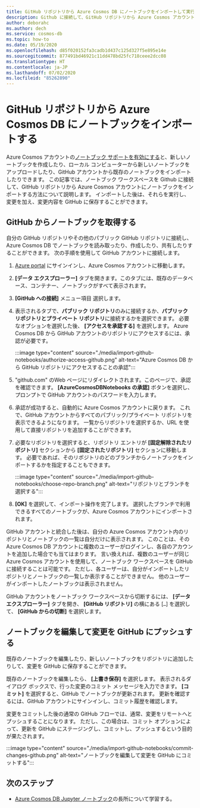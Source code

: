 ```yaml
---
title: GitHub リポジトリから Azure Cosmos DB にノートブックをインポートして実行する
description: Github に接続して、GitHub リポジトリから Azure Cosmos アカウントにノートブックをインポートする方法について説明します。 インポートした後は、それらを実行して編集し、変更内容を GitHub に保存することができます。
author: deborahc
ms.author: dech
ms.service: cosmos-db
ms.topic: how-to
ms.date: 05/19/2020
ms.openlocfilehash: d85f020152fa3cadb1d437c125d327f5e895e14e
ms.sourcegitcommit: 877491bd46921c11dd478bd25fc718ceee2dcc08
ms.translationtype: HT
ms.contentlocale: ja-JP
ms.lasthandoff: 07/02/2020
ms.locfileid: "85262890"
---
```

# <a name="import-notebooks-from-a-github-repo-into-azure-cosmos-db"></a>GitHub リポジトリから Azure Cosmos DB にノートブックをインポートする

Azure Cosmos アカウントの[ノートブック サポートを有効にする](enable-notebooks.md)と、新しいノートブックを作成したり、ローカル コンピューターから新しいノートブックをアップロードしたり、GitHub アカウントから既存のノートブックをインポートしたりできます。 この記事では、ノートブック ワークスペースを Github に接続して、GitHub リポジトリから Azure Cosmos アカウントにノートブックをインポートする方法について説明します。 インポートした後は、それらを実行し、変更を加え、変更内容を GitHub に保存することができます。

## <a name="get-notebooks-from-github"></a>GitHub からノートブックを取得する

自分の GitHub リポジトリやその他のパブリック GitHub リポジトリに接続し、Azure Cosmos DB でノートブックを読み取ったり、作成したり、共有したりすることができます。 次の手順を使用して GitHub アカウントに接続します。

1. [Azure portal](https://portal.azure.com/) にサインインし、Azure Cosmos アカウントに移動します。

1. **[データ エクスプローラー]** タブを開きます。このタブには、既存のデータベース、コンテナー、ノートブックがすべて表示されます。

1. **[GitHub への接続]** メニュー項目 選択します。

1. 表示されるタブで、**パブリック リポジトリ**のみに接続するか、**パブリック リポジトリとプライベート リポジトリ**に接続するかを選択できます。  必要なオプションを選択した後、 **[アクセスを承認する]** を選択します。 Azure Cosmos DB から GitHub アカウントのリポジトリにアクセスするには、承認が必要です。

   :::image type="content" source="./media/import-github-notebooks/authorize-access-github.png" alt-text="Azure Cosmos DB から GitHub リポジトリにアクセスすることの承認":::

1. "github.com" のWeb ページにリダイレクトされます。このページで、承認を確認できます。 **[AzureCosmosDBNotebooks の承認]** ボタンを選択し、プロンプトで GitHub アカウントのパスワードを入力します。

1. 承認が成功すると、自動的に Azure Cosmos アカウントに戻ります。 これで、GitHub アカウントからすべてのパブリック/プライベート リポジトリを表示できるようになります。 一覧からリポジトリを選択するか、URL を使用して直接リポジトリを追加することができます。

1. 必要なリポジトリを選択すると、リポジトリ エントリが **[固定解除されたリポジトリ]** セクションから **[固定されたリポジトリ]** セクションに移動します。 必要であれば、そのリポジトリのどのブランチからノートブックをインポートするかを指定することもできます。

   :::image type="content" source="./media/import-github-notebooks/choose-repo-branch.png" alt-text="リポジトリとブランチを選択する":::

1. **[OK]** を選択して、インポート操作を完了します。 選択したブランチで利用できるすべてのノートブックが、Azure Cosmos アカウントにインポートされます。

GitHub アカウントと統合した後は、自分の Azure Cosmos アカウント内のリポジトリとノートブックの一覧は自分だけに表示されます。 このことは、そのAzure Cosmos DB アカウントに複数のユーザーがログインし、各自のアカウントを追加した場合でも当てはまります。 言い換えれば、複数のユーザーが同じ Azure Cosmos アカウントを使用して、ノートブック ワークスペースを GitHub に接続することは可能です。 ただし、各ユーザーは、自分がインポートしたリポジトリとノートブックの一覧しか表示することができません。 他のユーザーがインポートしたノートブックは表示されません。

GitHub アカウントをノートブック ワークスペースから切断するには、 **[データ エクスプローラー]** タブを開き、 **[GitHub リポジトリ]** の横にある [`…`] を選択して、 **[GitHub からの切断]** を選択します。

## <a name="edit-a-notebook-and-push-changes-to-github"></a>ノートブックを編集して変更を GitHub にプッシュする

既存のノートブックを編集したり、新しいノートブックをリポジトリに追加したりして、変更を GitHub に保存することができます。

既存のノートブックを編集したら、 **[上書き保存]** を選択します。 表示されるダイアログ ボックスで、行った変更のコミット メッセージを入力できます。 **[コミット]** を選択すると、GitHub でノートブックが更新されます。 更新を確認するには、GitHub アカウントにサインインし、コミット履歴を確認します。

変更をコミットした後の通常の GitHub フローでは、通常、変更をリモートへとプッシュすることになります。 ただし、この場合は、コミット オプションによって、更新を GitHub にステージングし、コミットし、プッシュするという目的が果たされます。

:::image type="content" source="./media/import-github-notebooks/commit-changes-github.png" alt-text="ノートブックを編集して変更を GitHub にコミットする":::

## <a name="next-steps"></a>次のステップ

* [Azure Cosmos DB Jupyter ノートブック](cosmosdb-jupyter-notebooks.md)の長所について学習する。

